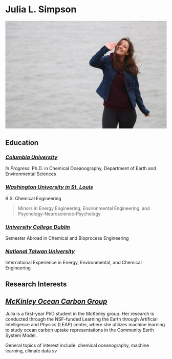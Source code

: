 <!-- Create a Dummy Resume Repository

Use JupyterLab to launch a terminal and use the terminal to do the following tasks:

Create a new directory called resume within your home directory
Create an empty file within this directory called Readme.md
Now use JupyterLab to edit the file:

Navigate to the directory in the file browser
Open Readme.md in the text editor
Open Readme.md in in Markdown Preview 
Arrange these files side-by-side so you can see your document rendered
Edit the file in the editor. Add the following information:
Top level heading with your name
An image. It can be a photo of you or, if you prefer, a photo of your spirit animal.
Secondary heading entitled “Education”
A list of schools you attended, hyperlinked to the websites of those insitutions
Save the file -->

# Julia L. Simpson

![JuliaPhoto](JuliaPhoto.png) <!-- Question: why does this not work with resume/JuliaPhoto.png? -->

## Education
### [*Columbia University*](https://www.columbia.edu)
*In Progress*: Ph.D. in Chemical Oceanography, Department of Earth and Environmental Sciences

### [*Washington University in St. Louis*](https://wustl.edu) <!--To create a link, enclose the link text in brackets (e.g., [Duck Duck Go]) and then follow it immediately with the URL in parentheses (e.g., (https://duckduckgo.com)).-->
B.S. Chemical Engineering
> Minors in Energy Engineering, Environmental Engineering, and Psychology-Neuroscience-Psychology

### [*University College Dublin*](https://www.ucd.ie)
Semester Abroad in Chemical and Bioprocess Engineering

### [*National Taiwan University*](https://www.ntu.edu.tw/english/)
International Experience in Energy, Environmental, and Chemical Engineering

<!--Now go back to the terminal and do the following:

Initialize a new git repository in the resume directory: git init (after cd resume and ls to be sure in resume directory)
Add the Readme.md file to the repository: git add 
Create a new commit with a commit message: git commit GOT ERROR, had to write it config --global user.name "jls2391@columbia.edu" then just added test commit one to new screen, escape shift Z shift Z to exit
Check the git log to see your commit history : git log, confirm worked, test commit one there--> 

<!--
Go to GitHub and create a new public repository entitled resume
Push your local resume repository to GitHub following the instructions.
View your online resume at http://github.com/<your github username>/resume
Finally, go back to the editor and add a new subsection called “Research Interests” to your Readme.md file. Update your local git repository and push your changes to GitHub. Verify that the remote repository is updated.

To “hand in” this part of the assignment, put a link to it in the Readme.md file in the next part. -->
## Research Interests
## [*McKinley Ocean Carbon Group*](https://galenmckinley.github.io)
Julia is a first-year PhD student in the McKinley group. Her research is conducted through the NSF-funded Learning the Earth through Artificial Intelligence and Physics (LEAP) center, where she utilizes machine learning to study ocean carbon uptake representations in the Community Earth System Model.

General topics of interest include: chemical oceanography, machine learning, climate data sv

<!--Create your Assignments Repository

Now that you know how to create a git repository, you should create your assignments repository.

Create a new directory called rces-assignments in your home directory.
Create a Readme.md markdown file that contains your name and a link to your “resume” repo.
Initialize a new git repository
Add the file and make your first commit
Create a new private repository on GitHub called rces-assignments. (Call it exactly like that. Do not vary the spelling, capitalization, or punctuation.)
Push your rces-assignments repository to GitHub
On GitHub, go to “settings” -> “collaborators” and add tjcrone and cjuang.
Push new commits to this repository whenever you are ready to hand in your assignments
git remote add origin https://github.com/juliasimpson97/resume.git
git branch -M main
git push -u origin main 
git remote set-url origin git@github.com:juliasimpson97/resume.git then git remote -v